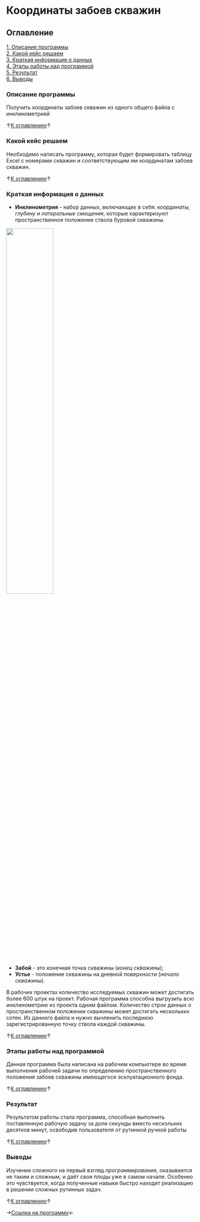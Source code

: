 # Координаты забоев скважин

## Оглавление
[1. Описание программы](https://github.com/rafferti95/My-projects/edit/main-programs/2_Wells%20bottoms/README.md#описание-программы)\
[2. Какой кейс решаем](https://github.com/rafferti95/My-projects/edit/main-programs/2_Wells%20bottoms/README.md#какой-кейс-решаем)\
[3. Краткая информация о данных](https://github.com/rafferti95/My-projects/edit/main-programs/2_Wells%20bottoms/README.md#краткая-информация-о-данных)\
[4. Этапы работы над программой](https://github.com/rafferti95/My-projects/edit/main-programs/2_Wells%20bottoms/README.md#этапы-работы-над-программой)\
[5. Результат](https://github.com/rafferti95/My-projects/edit/main-programs/2_Wells%20bottoms/README.md#результат)\
[6. Выводы](https://github.com/rafferti95/My-projects/edit/main-programs/2_Wells%20bottoms/README.md#выводы)

### Описание программы
Получить координаты забоев скважин из одного общего файла с инклинометрией

↑[К оглавлению](https://github.com/rafferti95/My-projects/edit/main-programs/2_Wells%20bottoms/README.md#оглавление)↑

### Какой кейс решаем
Необходимо написать программу, которая будет формировать таблицу Excel с номерами скважин и соответствующим им координатам забоев скважин.

↑[К оглавлению](https://github.com/rafferti95/My-projects/edit/main-programs/2_Wells%20bottoms/README.md#оглавление)↑

### Краткая информация о данных
- **Инклинометрия** - набор данных, включающих в себя: *координаты, глубину и латеральные смещения*, которые характеризуют пространственное положение ствола буровой скважины.

<img src = https://cf2.ppt-online.org/files2/slide/4/4QVfKeqrWs81bLUR0OPzGhAm5p9cIxyaN32SuigZB/slide-14.jpg width = 50% height = 50%>

- **Забой** - это конечная точка скважины (*конец скважины*);
- **Устье** - положение скважины на дневной поверхности (*начало скважины*).

В рабочих проектах количество исследуемых скважин может достигать более 600 штук на проект. Рабочая программа способна выгрузить всю инклинометрию из проекта одним файлом. Количество строк данных о пространственном положении скважины может достигать нескольких сотен. Из данного файла и нужно вычленить последнюю зарегистрированную точку ствола каждой скважины.

↑[К оглавлению](https://github.com/rafferti95/My-projects/edit/main-programs/2_Wells%20bottoms/README.md#оглавление)↑

### Этапы работы над программой
Данная программа была написана на рабочем компьютере во время выполнения рабочей задачи по определению пространственного положения забоев скважины имеющегося эсклуатационного фонда.

↑[К оглавлению](https://github.com/rafferti95/My-projects/edit/main-programs/2_Wells%20bottoms/README.md#оглавление)↑

### Результат
Результатом работы стала программа, способная выполнить поставленную рабочую задачу за доли секунды вместо нескольких десятков минут, освободив пользователя от рутинной ручной работы

↑[К оглавлению](https://github.com/rafferti95/My-projects/edit/main-programs/2_Wells%20bottoms/README.md#оглавление)↑

### Выводы
Изучение *сложного* на первый взгляд *программирования*, оказывается не таким и сложным, и даёт свои плоды уже в самом начале. Особенно это чувствуется, когда полученные навыки быстро находят реализацию в решении сложных рутинных задач.

↑[К оглавлению](https://github.com/rafferti95/My-projects/edit/main-programs/2_Wells%20bottoms/README.md#оглавление)↑

→[Ссылка на программу](https://github.com/rafferti95/My-projects/blob/main-programs/2_Wells%20bottoms/Wells%20bottoms.ipynb)←
